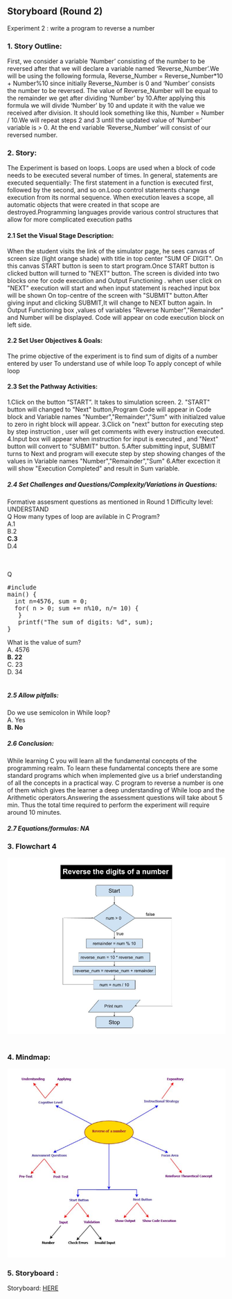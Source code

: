 ## Storyboard (Round 2)

Experiment 2 : write a program to reverse a number

### 1. Story Outline:

First, we consider a variable ‘Number’ consisting of the number to be reversed after that we will declare a variable named ‘Reverse_Number’.We will be using the following formula, Reverse_Number = Reverse_Number*10 + Number%10 since initially Reverse_Number is 0 and ‘Number’ consists the number to be reversed. The value of Reverse_Number will be equal to the remainder we get after dividing ‘Number’ by 10.After applying this formula we will divide ‘Number’ by 10 and update it with the value we received after division. It should look something like this, Number = Number / 10.We will repeat steps 2 and 3 until the updated value of ‘Number’ variable is > 0.
At the end variable ‘Reverse_Number’ will consist of our reversed number.

### 2. Story:

The Experiment is based on loops. Loops are used when a block of code needs to be executed several number of times. In general, statements are executed sequentially: The first statement in a function is executed first, followed by the second, and so on.Loop control statements change execution from its normal sequence. When execution leaves a scope, all automatic objects that were created in that scope are destroyed.Programming languages provide various control structures that allow for more complicated execution paths

#### 2.1 Set the Visual Stage Description:
When the student visits the link of the simulator page, he sees canvas of screen size (light orange shade) with title in top center "SUM OF DIGIT". On this canvas START button is seen to start program.Once START button is clicked button will turned to "NEXT" button. The screen is divided into two blocks one for code execution and Output Functioning . when user click on "NEXT" execution will start and when input statement is reached input box will be shown On top-centre of the screen with "SUBMIT" button.After giving input and clicking SUBMIT,It will change to NEXT button again. In Output Functioning box ,values of variables "Reverse Number","Remainder" and Number will be displayed. Code will appear on code execution block on left side.

#### 2.2 Set User Objectives & Goals:
The prime objective of the experiment is to find sum of digits of a number entered by user
To understand use of while loop
To apply concept of while loop

#### 2.3 Set the Pathway Activities:

1.Click on the button “START”. It takes to simulation screen.
2. "START" button will changed to "Next" button,Program Code will appear in Code block and Variable names "Number","Remainder","Sum" with initialzed value to zero in right block will appear.
3.Click on "next" button for executing step by step instruction , user will get comments with every instruction executed.
4.Input box will appear when instruction for input is executed , and "Next" button will convert to "SUBMIT" button.
5.After submitting input, SUBMIT turns to Next and program will execute step by step showing changes of the values in Variable names "Number","Remainder","Sum"
6.After excection it will show "Execution Completed" and result in Sum variable.
##### 2.4 Set Challenges and Questions/Complexity/Variations in Questions:

Formative assesment questions as mentioned in Round 1
Difficulty level: UNDERSTAND <br>
Q How many types of loop are avilable in C Program?<br>
A.1<br>
B.2<br>
**C.3**<br>
D.4<br><br><br>

Q<br>
<pre>
#include<stdio.h>
main() {
  int n=4576, sum = 0;
  for( n > 0; sum += n%10, n/= 10) {
   }
   printf("The sum of digits: %d", sum);
}
</pre>

What is the value of sum?<br>
A. 4576<br>
**B. 22**<br>
C. 23<br>
D. 34<br><br>

##### 2.5 Allow pitfalls:
Do we use semicolon in While loop? <br>
A. Yes <br>
**B. No** <br>
##### 2.6 Conclusion:
While learning C you will learn all the fundamental concepts of the programming realm. To learn these fundamental concepts there are some standard programs which when implemented give us a brief understanding of all the concepts in a practical way. C program to reverse a number is one of them which gives the learner a deep understanding of While loop and the Arithmetic operators.Answering the assessment questions will take about 5 min. Thus the total time required to perform the experiment will require around 10 minutes.

##### 2.7 Equations/formulas: NA


### 3. Flowchart 4
<img src="flowchart/reverse_of_a_number.jpg"/><br>
<br>

### 4. Mindmap:
<img src="mindmap/reverse-num.JPG"/>

### 5. Storyboard :
Storyboard: <a href="storyboard/storyboard_reverse_num.gif"> HERE </a>

